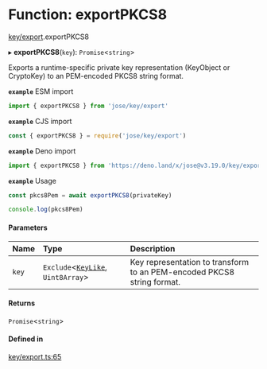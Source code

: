 # Function: exportPKCS8

[key/export](../modules/key_export.md).exportPKCS8

▸ **exportPKCS8**(`key`): `Promise`<`string`\>

Exports a runtime-specific private key representation (KeyObject or CryptoKey) to an PEM-encoded PKCS8 string format.

**`example`** ESM import
```js
import { exportPKCS8 } from 'jose/key/export'
```

**`example`** CJS import
```js
const { exportPKCS8 } = require('jose/key/export')
```

**`example`** Deno import
```js
import { exportPKCS8 } from 'https://deno.land/x/jose@v3.19.0/key/export.ts'
```

**`example`** Usage
```js
const pkcs8Pem = await exportPKCS8(privateKey)

console.log(pkcs8Pem)
```

#### Parameters

| Name | Type | Description |
| :------ | :------ | :------ |
| `key` | `Exclude`<[`KeyLike`](../types/types.KeyLike.md), `Uint8Array`\> | Key representation to transform to an PEM-encoded PKCS8 string format. |

#### Returns

`Promise`<`string`\>

#### Defined in

[key/export.ts:65](https://github.com/panva/jose/blob/v3.19.0/src/key/export.ts#L65)
